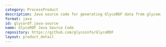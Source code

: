 ```yaml
---
category: ProcessProduct
description: Java source code for generating GlycoRDF data from glycomics databases
format: java
id: glycordf.java-source
name: GlycoRDF Java Source Code
repository: https://github.com/glycoinfo/GlycoRDF
layout: product_detail
---
```


